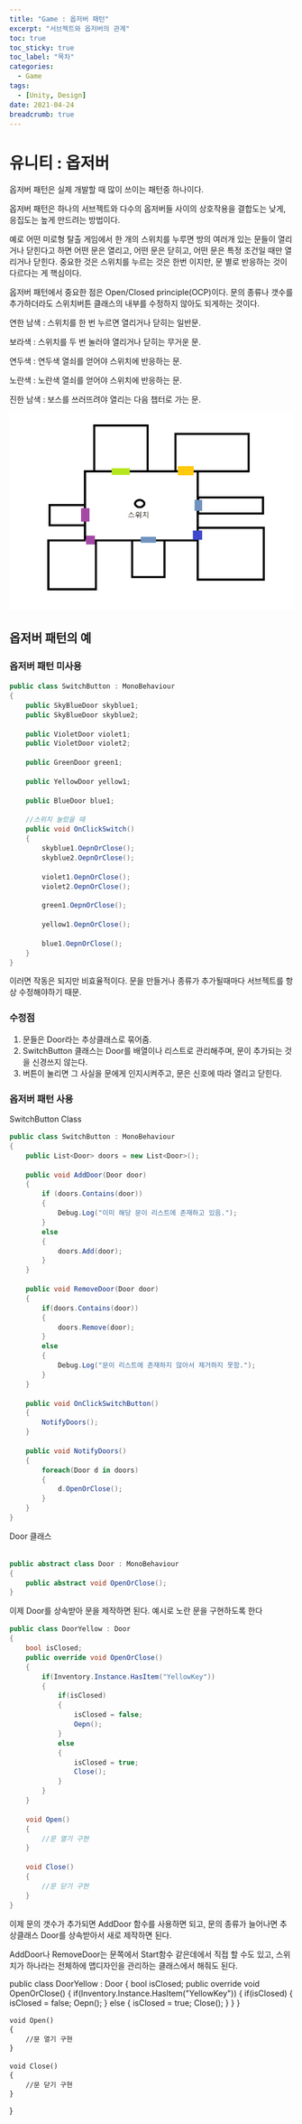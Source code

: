 ```yaml
---
title: "Game : 옵저버 패턴"
excerpt: "서브젝트와 옵저버의 관계"
toc: true
toc_sticky: true
toc_label: "목차"
categories:
  - Game
tags:
  - [Unity, Design]
date: 2021-04-24
breadcrumb: true
---
```



# 유니티 : 옵저버

옵저버 패턴은 실제 개발할 때 많이 쓰이는 패턴중 하나이다. 

옵저버 패턴은 하나의 서브젝트와 다수의 옵저버들 사이의 상호작용을 결합도는 낮게, 응집도는 높게 만드려는 방법이다.

예로 어떤 미로형 탈출 게임에서 한 개의 스위치를 누루면 방의 여러개 있는 문들이 열리거나 닫힌다고 하면 어떤 문은 열리고, 어떤 문은 닫히고, 어떤 문은 특정 조건일 때만 열리거나 닫힌다. 중요한 것은 스위치를 누르는 것은 한번 이지만, 문 별로 반응하는 것이 다르다는 게 핵심이다.

옵저버 패턴에서 중요한 점은 Open/Closed principle(OCP)이다. 문의 종류나 갯수를 추가하더라도 스위치버튼 클래스의 내부를 수정하지 않아도 되게하는 것이다.

연한 남색 : 스위치를 한 번 누르면 열리거나 닫히는 일반문.

보라색 : 스위치를 두 번 눌러야 열리거나 닫히는 무거운 문.

연두색 : 연두색 열쇠를 얻어야 스위치에 반응하는 문.

노란색 : 노란색 열쇠를 얻어야 스위치에 반응하는 문.

진한 남색 : 보스를 쓰러뜨려야 열리는 다음 챕터로 가는 문.

![/assets/images/posts/2021-04-23/observer/Untitled.png](/assets/images/posts/2021-04-23/observer/Untitled.png)

## 옵저버 패턴의 예

### 옵저버 패턴 미사용

```csharp
public class SwitchButton : MonoBehaviour
{
    public SkyBlueDoor skyblue1;
    public SkyBlueDoor skyblue2;

    public VioletDoor violet1;
    public VioletDoor violet2;

    public GreenDoor green1;

    public YellowDoor yellow1;

    public BlueDoor blue1;

    //스위치 눌렀을 때
    public void OnClickSwitch()
    {
        skyblue1.OepnOrClose();
        skyblue2.OepnOrClose();

        violet1.OepnOrClose();
        violet2.OepnOrClose();

        green1.OepnOrClose();

        yellow1.OepnOrClose();
        
        blue1.OepnOrClose();
    }
}
```

이러면 작동은 되지만 비효율적이다. 문을 만들거나 종류가 추가될때마다 서브젝트를 항상 수정해야하기 때문.

### 수정점

1. 문들은 Door라는 추상클래스로 묶어줌.
2. SwitchButton 클래스는 Door를 배열이나 리스트로 관리해주며, 문이 추가되는 것을 신경쓰지 않는다.
3. 버튼이 눌리면 그 사실을 문에게 인지시켜주고, 문은 신호에 따라 열리고 닫힌다.

### 옵저버 패턴 사용

SwitchButton Class

```csharp
public class SwitchButton : MonoBehaviour
{
    public List<Door> doors = new List<Door>();

    public void AddDoor(Door door)
    {
        if (doors.Contains(door))
        {
            Debug.Log("이미 해당 문이 리스트에 존재하고 있음.");
        }
        else
        {
            doors.Add(door);
        }
    }

    public void RemoveDoor(Door door)
    {
        if(doors.Contains(door))
        {
            doors.Remove(door);
        }
        else
        {
            Debug.Log("문이 리스트에 존재하지 않아서 제거하지 못함.");
        }
    }

    public void OnClickSwitchButton()
    {
        NotifyDoors();
    }

    public void NotifyDoors()
    {
        foreach(Door d in doors)
        {
            d.OpenOrClose();
        }
    }
}
```

Door 클래스

```csharp

public abstract class Door : MonoBehaviour
{
    public abstract void OpenOrClose();
}
```

이제 Door를 상속받아 문을 제작하면 된다. 예시로 노란 문을 구현하도록 한다

```csharp
public class DoorYellow : Door
{
    bool isClosed;
    public override void OpenOrClose()
    {
        if(Inventory.Instance.HasItem("YellowKey"))
        {
            if(isClosed)
            {
            	isClosed = false;
                Oepn();
            }
            else
            {
            	isClosed = true;
                Close();
            }
        }
    }

    void Open()
    {
		//문 열기 구현
    }

    void Close()
    {
		//문 닫기 구현
    }
}
```

이제 문의 갯수가 추가되면 AddDoor 함수를 사용하면 되고, 문의 종류가 늘어나면 추상클래스 Door를 상속받아서 새로 제작하면 된다. 

AddDoor나 RemoveDoor는 문쪽에서 Start함수 같은데에서 직접 할 수도 있고, 스위치가 하나라는 전체하에 맵디자인을 관리하는 클래스에서 해줘도 된다.

public class DoorYellow : Door
{
    bool isClosed;
    public override void OpenOrClose()
    {
        if(Inventory.Instance.HasItem("YellowKey"))
        {
            if(isClosed)
            {
            	isClosed = false;
                Oepn();
            }
            else
            {
            	isClosed = true;
                Close();
            }
        }
    }

    void Open()
    {
		//문 열기 구현
    }

    void Close()
    {
		//문 닫기 구현
    }
}